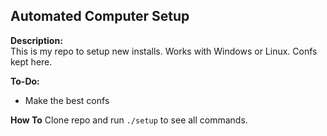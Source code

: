 ## Automated Computer Setup
**Description:**  
This is my repo to setup new installs. Works with Windows or Linux. Confs kept here.

**To-Do:**
- Make the best confs

**How To**
Clone repo and run `./setup` to see all commands.
